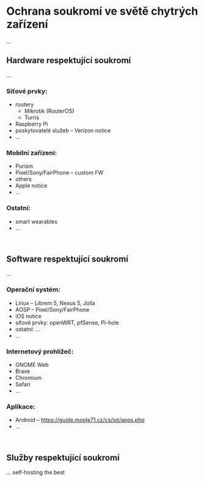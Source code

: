 # Ochrana soukromí ve světě chytrých zařízení
...

## Hardware respektující soukromí
...
### Síťové prvky:
- routery
  - Mikrotik (RouterOS)
  - Turris
- Raspberry Pi
- poskytovatelé služeb &ndash; Verizon notice
- ...

### Mobilní zařízení:
- Purism
- Pixel/Sony/FairPhone &ndash; custom FW
- others
- Apple notice
- ...

### Ostatní:
- smart wearables
- ...

<br>

## Software respektující soukromí
...
### Operační systém:
- Linux &ndash; Librem 5, Nexus 5, Jolla
- AOSP &ndash; Pixel/Sony/FairPhone
- iOS notice
- síťové prvky: openWRT, pfSense, Pi-hole
- ostatní: ...
- ...

### Internetový prohlížeč:
- GNOME Web
- Brave
- Chromium
- Safari
- ...

### Aplikace:
- Android &ndash; https://guide.mople71.cz/cs/iot/apps.php
- ...

<br>

## Služby respektující soukromí
... self-hosting the best
